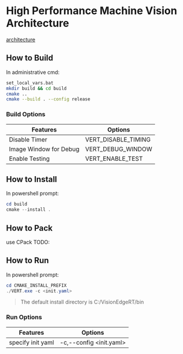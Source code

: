 # High Performance Machine Vision Architecture

[architecture](assets/architecture.png)

## How to Build

In administrative cmd:
```bash
set_local_vars.bat
mkdir build && cd build
cmake ..
cmake --build . --config release
```
### Build Options

| Features     | Options                 |
| -------- | -------------------- |
| Disable Timer | VERT_DISABLE_TIMING |
| Image Window for Debug | VERT_DEBUG_WINDOW  |
| Enable Testing | VERT_ENABLE_TEST |


## How to Install

In powershell prompt:
```powershell
cd build
cmake --install .
```

## How to Pack

use CPack
TODO:

## How to Run

In powershell prompt:
```powershell
cd CMAKE_INSTALL_PREFIX
./VERT.exe -c <init.yaml>
```
> The default install directory is C:/VisionEdgeRT/bin

### Run Options

| Features     | Options                 |
| -------- | -------------------- |
| specify init yaml | -c,--config <init.yaml> |